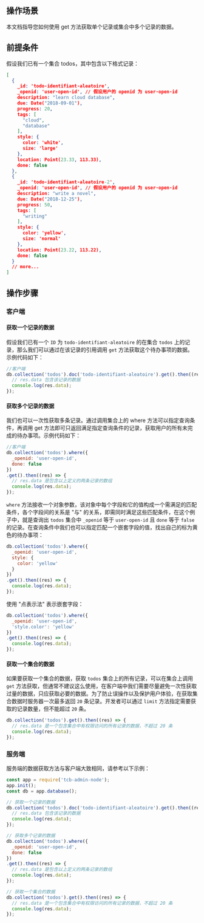 ## 操作场景
本文档指导您如何使用 get 方法获取单个记录或集合中多个记录的数据。

## 前提条件
假设我们已有一个集合 todos，其中包含以下格式记录：

```json
[
  {
    _id: 'todo-identifiant-aleatoire',
    _openid: 'user-open-id', // 假设用户的 openid 为 user-open-id
    description: "learn cloud database",
    due: Date("2018-09-01"),
    progress: 20,
    tags: [
      "cloud",
      "database"
    ],
    style: {
      color: 'white',
      size: 'large'
    },
    location: Point(23.33, 113.33),
    done: false
  },
  {
    _id: 'todo-identifiant-aleatoire-2',
    _openid: 'user-open-id', // 假设用户的 openid 为 user-open-id
    description: "write a novel",
    due: Date("2018-12-25"),
    progress: 50,
    tags: [
      "writing"
    ],
    style: {
      color: 'yellow',
      size: 'normal'
    },
    location: Point(23.22, 113.22),
    done: false
  }
  // more...
]
```
## 操作步骤
### 客户端
#### 获取一个记录的数据
假设我们已有一个 `ID` 为 `todo-identifiant-aleatoire` 的在集合 `todos` 上的记录，那么我们可以通过在该记录的引用调用 `get` 方法获取这个待办事项的数据。示例代码如下：

```javascript
//客户端
db.collection('todos').doc('todo-identifiant-aleatoire').get().then((res) => {
  // res.data 包含该记录的数据
  console.log(res.data);
});
```

#### 获取多个记录的数据
我们也可以一次性获取多条记录。通过调用集合上的 where 方法可以指定查询条件，再调用 get 方法即可只返回满足指定查询条件的记录，获取用户的所有未完成的待办事项。示例代码如下：

```javascript
//客户端
db.collection('todos').where({
  _openid: 'user-open-id',
  done: false
})
.get().then((res) => {
  // res.data 是包含以上定义的两条记录的数组
  console.log(res.data);
});
```

`where` 方法接收一个对象参数，该对象中每个字段和它的值构成一个需满足的匹配条件，各个字段间的关系是 "与" 的关系，即需同时满足这些匹配条件，在这个例子中，就是查询出 `todos` 集合中 `_openid` 等于 `user-open-id` 且 `done` 等于 `false` 的记录。在查询条件中我们也可以指定匹配一个嵌套字段的值，找出自己的标为黄色的待办事项：

```javascript
db.collection('todos').where({
  _openid: 'user-open-id',
  style: {
    color: 'yellow'
  }
})
.get().then((res) => {
  console.log(res.data);
});
```

使用 "点表示法" 表示嵌套字段：

```javascript
db.collection('todos').where({
  _openid: 'user-open-id',
  'style.color': 'yellow'
})
.get().then((res) => {
  console.log(res.data);
});
```

#### 获取一个集合的数据
如果要获取一个集合的数据，获取 `todos` 集合上的所有记录，可以在集合上调用 `get` 方法获取，但通常不建议这么使用，在客户端中我们需要尽量避免一次性获取过量的数据，只应获取必要的数据。为了防止误操作以及保护用户体验，在获取集合数据时服务器一次最多返回 `20` 条记录。开发者可以通过 `limit` 方法指定需要获取的记录数量，但不能超过 `20` 条。

```javascript
db.collection('todos').get().then((res) => {
  // res.data 是一个包含集合中有权限访问的所有记录的数据，不超过 20 条
  console.log(res.data);
});
```

### 服务端
服务端的数据获取方法与客户端大致相同，请参考以下示例：

```javascript
const app = require('tcb-admin-node');
app.init();
const db = app.database();

// 获取一个记录的数据
db.collection('todos').doc('todo-identifiant-aleatoire').get().then((res) => {
  // res.data 包含该记录的数据
  console.log(res.data);
});

// 获取多个记录的数据
db.collection('todos').where({
  _openid: 'user-open-id',
  done: false
})
.get().then((res) => {
  // res.data 是包含以上定义的两条记录的数组
  console.log(res.data);
});

// 获取一个集合的数据
db.collection('todos').get().then((res) => {
  // res.data 是一个包含集合中有权限访问的所有记录的数据，不超过 20 条
  console.log(res.data);
});
```
